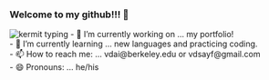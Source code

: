 ### Welcome to my github!!! 👋

 <img src="https://media4.giphy.com/media/XIqCQx02E1U9W/200.gif" alt = "kermit typing"> 
- 🔭 I’m currently working on ... my portfolio!<br>
- 🌱 I’m currently learning ... new languages and practicing coding.<br>
- 📫 How to reach me: ... vdai@berkeley.edu or vdsayf@gmail.com<br>
- 😄 Pronouns: ... he/his<br>

